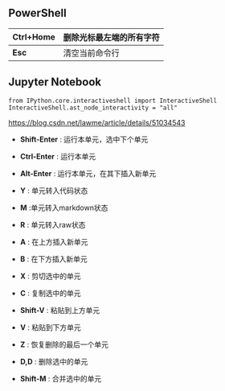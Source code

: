## PowerShell

| **Ctrl+Home** | 删除光标最左端的所有字符 |
| ------------- | ------------------------ |
| **Esc**       | 清空当前命令行           |

## Jupyter Notebook

```
from IPython.core.interactiveshell import InteractiveShell
InteractiveShell.ast_node_interactivity = "all"
```

<https://blog.csdn.net/lawme/article/details/51034543>

- **Shift-Enter** : 运行本单元，选中下个单元
- **Ctrl-Enter** : 运行本单元
- **Alt-Enter** : 运行本单元，在其下插入新单元

- **Y** : 单元转入代码状态
- **M** :单元转入markdown状态
- **R** : 单元转入raw状态

- **A** : 在上方插入新单元
- **B** : 在下方插入新单元

- **X** : 剪切选中的单元
- **C** : 复制选中的单元
- **Shift-V** : 粘贴到上方单元
- **V** : 粘贴到下方单元

- **Z** : 恢复删除的最后一个单元
- **D,D** : 删除选中的单元
- **Shift-M** : 合并选中的单元